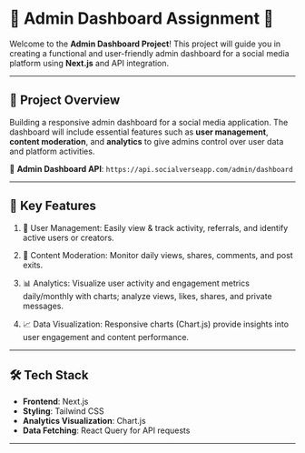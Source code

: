 
# 🌟 Admin Dashboard Assignment 🌟

Welcome to the **Admin Dashboard Project**! This project will guide you in creating a functional and user-friendly admin dashboard for a social media platform using **Next.js** and API integration.

---

## 📝 Project Overview

Building a responsive admin dashboard for a social media application. The dashboard will include essential features such as **user management**, **content moderation**, and **analytics** to give admins control over user data and platform activities.

🔗 **Admin Dashboard API**: `https://api.socialverseapp.com/admin/dashboard`

---

## 🌟 Key Features

1. 👤 User Management: Easily view & track activity, referrals, and identify active users or creators.

2. 📝 Content Moderation: Monitor daily views, shares, comments, and post exits.

3. 📊 Analytics: Visualize user activity and engagement metrics daily/monthly with charts; analyze views, likes, shares, and private messages.

5. 📈 Data Visualization: Responsive charts (Chart.js) provide insights into user engagement and content performance.

---

## 🛠️ Tech Stack

- **Frontend**: Next.js
- **Styling**: Tailwind CSS
- **Analytics Visualization**: Chart.js
- **Data Fetching**: React Query for API requests

---
